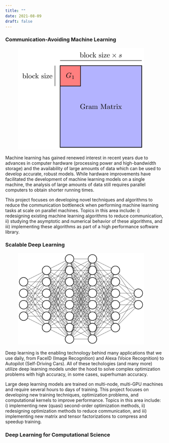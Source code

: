 ```yaml
---
title: ""
date: 2021-08-09
draft: false
---
```


### Communication-Avoiding Machine Learning
<figure>
<img src=/images/caml_fig.gif width="400">
<!--figcaption>Gram Matrix Partitioning for CA-ML.</figcaption-->
</figure>

Machine learning has gained renewed interest in recent years due to advances in computer hardware (processing power and high-bandwidth storage) and the availability of large amounts of data which can be used to develop accurate, robust models. While hardware improvements have facilitated the development of machine learning models on a single machine, the analysis of large amounts of data still requires parallel computers to obtain shorter running times.

This project focuses on developing novel techniques and algorithms to reduce the communication bottleneck when performing machine learning tasks at scale on parallel machines. Topics in this area include: i) redesigning existing machine learning algorithms to reduce communication, ii) studying the asymptotic and numerical behavior of these algorithms, and iii) implementing these algorithms as part of a high performance software library.
### Scalable Deep Learning
<figure>
<img src=/images/dl_fig.gif width="400">
<!--figcaption>Neural Network Forward Pass.</figcaption-->
</figure>

Deep learning is the enabling technology behind many applications that we use daily, from FaceID (Image Recognition) and Alexa (Voice Recognition) to Autopilot (Self-Driving Cars). All of these techologies (and many more) utilize deep learning models under the hood to solve complex optimization problems with high accuracy, in some cases, superhuman accuracy.

Large deep learning models are trained on multi-node, multi-GPU machines and require several hours to days of training. This project focuses on developing new training techniques, optimization problems, and computational kernels to improve performance. Topics in this area include: i) implementing new (quasi) second-order optimization methods, ii) redesigning optimization methods to reduce communication, and iii) implementing new matrix and tensor factorizations to compress and speedup training.
### Deep Learning for Computational Science
